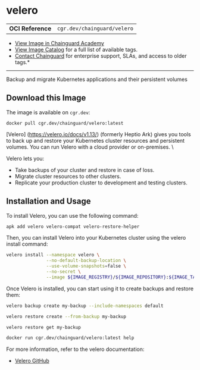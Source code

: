 <!--monopod:start-->
# velero
| | |
| - | - |
| **OCI Reference** | `cgr.dev/chainguard/velero` |


* [View Image in Chainguard Academy](https://edu.chainguard.dev/chainguard/chainguard-images/reference/velero/overview/)
* [View Image Catalog](https://console.enforce.dev/images/catalog) for a full list of available tags.
* [Contact Chainguard](https://www.chainguard.dev/chainguard-images) for enterprise support, SLAs, and access to older tags.*

---
<!--monopod:end-->

<!--overview:start-->
Backup and migrate Kubernetes applications and their persistent volumes
<!--overview:end-->

<!--getting:start-->
## Download this Image
The image is available on `cgr.dev`:

```
docker pull cgr.dev/chainguard/velero:latest
```
<!--getting:end-->

<!--body:start-->
[Velero] (https://velero.io/docs/v1.13/) (formerly Heptio Ark) gives you tools to back up and restore your Kubernetes cluster resources and persistent volumes. You can run Velero with a cloud provider or on-premises. \

Velero lets you:
* Take backups of your cluster and restore in case of loss.
* Migrate cluster resources to other clusters.
* Replicate your production cluster to development and testing clusters.

## Installation and Usage

To install Velero, you can use the following command:

```bash
apk add velero velero-compat velero-restore-helper
```

Then, you can install Velero into your Kubernetes cluster using the velero install command:

```bash
velero install --namespace velero \
               --no-default-backup-location \
               --use-volume-snapshots=false \
               --no-secret \
               --image ${IMAGE_REGISTRY}/${IMAGE_REPOSITORY}:${IMAGE_TAG}
```

Once Velero is installed, you can start using it to create backups and restore them:
```bash
velero backup create my-backup --include-namespaces default

velero restore create --from-backup my-backup

velero restore get my-backup
```


```bash
docker run cgr.dev/chainguard/velero:latest help
```

For more information, refer to the velero documentation:
- [Velero GitHub](https://github.com/vmware-tanzu/velero)
<!--body:end-->
